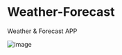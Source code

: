 # Weather-Forecast
Weather &amp; Forecast APP


![image](https://user-images.githubusercontent.com/71356858/148374791-90f421cc-a4f7-43b4-aca7-608142a61935.png)
